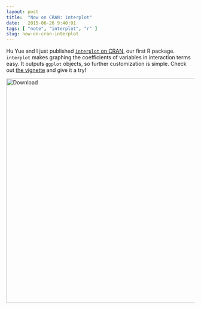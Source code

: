 ```yaml
---
layout: post
title:  "Now on CRAN: interplot"
date:   2015-06-26 9:40:01
tags: [ "note", "interplot", "r" ]
slug: now-on-cran-interplot
---
```


Hu Yue and I just published [`interplot` on CRAN](https://cran.r-project.org/web/packages/interplot), our first R package.  `interplot` makes graphing the coefficients of variables in interaction terms easy.  It outputs `ggplot` objects, so further customization is simple.  Check out [the vignette](https://cran.r-project.org/web/packages/interplot/vignettes/interplot-vignette.html) and give it a try!

<img class="imageStyle" alt="Download" src="http://fsolt.org/blog/interplot1.png" width="600"/>
